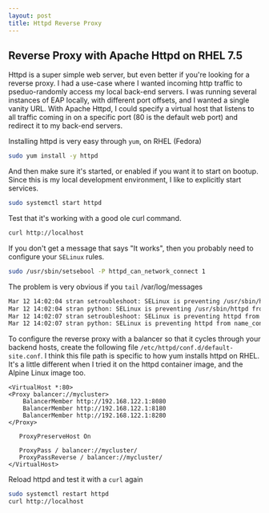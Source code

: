 ```yaml
---
layout: post
title: Httpd Reverse Proxy
---
```


## Reverse Proxy with Apache Httpd on RHEL 7.5


Httpd is a super simple web server, but even better if you're looking for a reverse proxy.  I had a use-case where I wanted incoming http traffic to pseduo-randomly access my local back-end servers.  I was running several instances of EAP locally, with different port offsets, and I wanted a single vanity URL.  With Apache Httpd, I could specify a virtual host that listens to all traffic coming in on a specific port (80 is the default web port) and redirect it to my back-end servers.

Installing httpd is very easy through `yum`, on RHEL (Fedora)
```bash
sudo yum install -y httpd
```

And then make sure it's started, or enabled if you want it to start on bootup.  Since this is my local development environment, I like to explicitly start services.
```bash
sudo systemctl start httpd
```

Test that it's working with a good ole curl command.
```bash
curl http://localhost
```

If you don't get a message that says "It works", then you probably need to configure your `SELinux` rules.

```bash
sudo /usr/sbin/setsebool -P httpd_can_network_connect 1
```

The problem is very obvious if you `tail` /var/log/messages

```bash
Mar 12 14:02:04 stran setroubleshoot: SELinux is preventing /usr/sbin/httpd from name_connect access on the tcp_socket port 8080. For complete SELinux messages run: sealert -l cb0169a0-52d7-4a30-8896-6ade1d8ca4ce
Mar 12 14:02:04 stran python: SELinux is preventing /usr/sbin/httpd from name_connect access on the tcp_socket port 8080.#012#012*****  Plugin catchall_boolean (47.5 confidence) suggests   ******************#012#012If you want to allow httpd to can network connect#012Then you must tell SELinux about this by enabling the 'httpd_can_network_connect' boolean.#012#012Do#012setsebool -P httpd_can_network_connect 1#012#012*****  Plugin catchall_boolean (47.5 confidence) suggests   ******************#012#012If you want to allow httpd to can network relay#012Then you must tell SELinux about this by enabling the 'httpd_can_network_relay' boolean.#012#012Do#012setsebool -P httpd_can_network_relay 1#012#012*****  Plugin catchall (6.38 confidence) suggests   **************************#012#012If you believe that httpd should be allowed name_connect access on the port 8080 tcp_socket by default.#012Then you should report this as a bug.#012You can generate a local policy module to allow this access.#012Do#012allow this access for now by executing:#012# ausearch -c 'httpd' --raw | audit2allow -M my-httpd#012# semodule -i my-httpd.pp#012
Mar 12 14:02:07 stran setroubleshoot: SELinux is preventing httpd from name_connect access on the tcp_socket port 8180. For complete SELinux messages run: sealert -l eb15900b-2714-4f95-adf5-9ecf54b63c7a
Mar 12 14:02:07 stran python: SELinux is preventing httpd from name_connect access on the tcp_socket port 8180.#012#012*****  Plugin connect_ports (85.9 confidence) suggests   *********************#012#012If you want to allow httpd to connect to network port 8180#012Then you need to modify the port type.#012Do#012# semanage port -a -t PORT_TYPE -p tcp 8180#012    where PORT_TYPE is one of the following: dns_port_t, dnssec_port_t, http_port_t, kerberos_port_t, ocsp_port_t.#012#012*****  Plugin catchall_boolean (7.33 confidence) suggests   ******************#012#012If you want to allow httpd to can network connect#012Then you must tell SELinux about this by enabling the 'httpd_can_network_connect' boolean.#012#012Do#012setsebool -P httpd_can_network_connect 1#012#012*****  Plugin catchall_boolean (7.33 confidence) suggests   ******************#012#012If you want to allow nis to enabled#012Then you must tell SELinux about this by enabling the 'nis_enabled' boolean.#012#012Do#012setsebool -P nis_enabled 1#012#012*****  Plugin catchall (1.35 confidence) suggests   **************************#012#012If you believe that httpd should be allowed name_connect access on the port 8180 tcp_socket by default.#012Then you should report this as a bug.#012You can generate a local policy module to allow this access.#012Do#012allow this access for now by executing:#012# ausearch -c 'httpd' --raw | audit2allow -M my-httpd#012# semodule -i my-httpd.pp#012
```

To configure the reverse proxy with a balancer so that it cycles through your backend hosts, create the following file `/etc/httpd/conf.d/default-site.conf`.  I think this file path is specific to how yum installs httpd on RHEL.  It's a little different when I tried it on the httpd container image, and the Alpine Linux image too.

```text
<VirtualHost *:80>
<Proxy balancer://mycluster>
    BalancerMember http://192.168.122.1:8080
    BalancerMember http://192.168.122.1:8180
    BalancerMember http://192.168.122.1:8280
</Proxy>

   ProxyPreserveHost On

   ProxyPass / balancer://mycluster/
   ProxyPassReverse / balancer://mycluster/
</VirtualHost>
```

Reload httpd and test it with a `curl` again
```bash
sudo systemctl restart httpd
curl http://localhost
```
